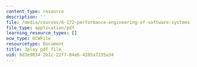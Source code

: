 ```yaml
---
content_type: resource
description: ''
file: /media/courses/6-172-performance-engineering-of-software-systems-fall-2018/8d3e98342b1c22f784e64285a7235a34_xwE568oVQ1Y.pdf
file_type: application/pdf
learning_resource_types: []
ocw_type: OCWFile
resourcetype: Document
title: 3play pdf file
uid: 8d3e9834-2b1c-22f7-84e6-4285a7235a34
---
```

